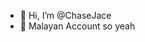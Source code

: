 - 👋 Hi, I’m @ChaseJace
- 👀 Malayan Account so yeah

<!---
ChaseJace/ChaseJace is a ✨ special ✨ repository because its `README.md` (this file) appears on your GitHub profile.
You can click the Preview link to take a look at your changes.
--->
